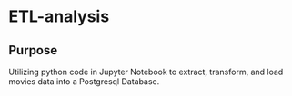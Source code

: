 # ETL-analysis

## Purpose
Utilizing python code in Jupyter Notebook to extract, transform, and load movies data into a Postgresql Database.
